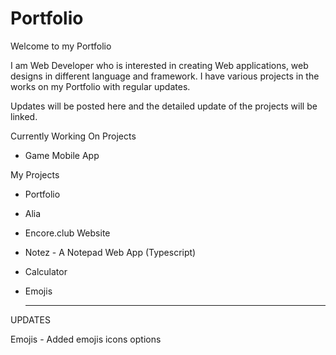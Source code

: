 # Portfolio

Welcome to my Portfolio

I am Web Developer who is interested in creating Web applications, web designs in different language and framework. 
I have various projects in the works on my Portfolio with regular updates.

Updates will be posted here and the detailed update of the projects will be linked.

Currently Working On Projects

- Game Mobile App

  
My Projects

- Portfolio
- Alia
- Encore.club Website
- Notez - A Notepad Web App (Typescript)
- Calculator
- Emojis


  
  --------------------------
  
UPDATES

Emojis - Added emojis icons options
